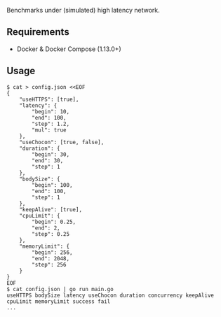 Benchmarks under (simulated) high latency network.

## Requirements

- Docker & Docker Compose (1.13.0+)

## Usage

```console
$ cat > config.json <<EOF
{
    "useHTTPS": [true],
    "latency": {
        "begin": 10,
        "end": 100,
        "step": 1.2,
        "mul": true
    },
    "useChocon": [true, false],
    "duration": {
        "begin": 30,
        "end": 30,
        "step": 1
    },
    "bodySize": {
        "begin": 100,
        "end": 100,
        "step": 1
    },
    "keepAlive": [true],
    "cpuLimit": {
        "begin": 0.25,
        "end": 2,
        "step": 0.25
    },
    "memoryLimit": {
        "begin": 256,
        "end": 2048,
        "step": 256
    }
}
EOF
$ cat config.json | go run main.go
useHTTPS bodySize latency useChocon duration concurrency keepAlive cpuLimit memoryLimit success fail
...
```